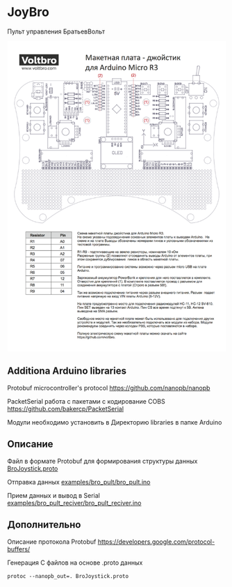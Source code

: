 JoyBro
==============

Пульт управления БратьевВольт

![Image Pult](https://raw.githubusercontent.com/voltbro/BroJoystick/master/docs/scheme-joystick_v2.png)

Additiona Arduino libraries
-----
Protobuf microcontroller's protocol
https://github.com/nanopb/nanopb

PacketSerial работа с пакетами с кодирование COBS
https://github.com/bakercp/PacketSerial

Модули необходимо установить в Директорию libraries в папке Arduino


Описание
-----
Файл в формате Protobuf для формирования структуры данных [BroJoystick.proto](https://github.com/voltbro/BroJoystick/BroJoystick.proto)

Отправка данных [examples/bro_pult/bro_pult.ino](https://github.com/voltbro/BroJoystick/examples/bro_pult/bro_pult.ino)

Прием данных и вывод в Serial [examples/bro_pult_reciver/bro_pult_reciver.ino](https://github.com/voltbro/BroJoystick/examples/bro_pult_reciver/bro_pult_reciver.ino)


Дополнительно
-----

Описание протокола Protobuf
https://developers.google.com/protocol-buffers/

Генерация С файлов на основе .proto данных
```
protoc --nanopb_out=. BroJoystick.proto
```
